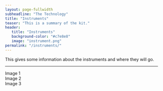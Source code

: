 ```yaml
---
layout: page-fullwidth
subheadline: "The Technology"
title: "Instruments"
teaser: "This is a summary of the kit."
header:
   title: "Instruments"
   background-color: "#c7e8e8"
   image: "instrument.png"
permalink: "/instruments/"
---
```

<div class="row">
  <div class="small-12 column">
  This gives some information about the instruments and where they will go.
  </div>
</div>
<hr>
<div class="row">
  <div class="small-4 column"> Image 1</div>
  <div class="small-4 column"> Image 2</div>
  <div class="small-4 column"> Image 3 </div>
</div>
